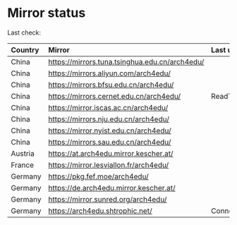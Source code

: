 <script src="./time.js"></script>
# Mirror status
Last check: <script type="text/javascript">localize(1755980680.182049);</script>

|Country|Mirror|Last update|
|:------|:-----|:----------|
|China|https://mirrors.tuna.tsinghua.edu.cn/arch4edu/|<script type="text/javascript">localize(1755974532);</script>|
|China|https://mirrors.aliyun.com/arch4edu/|<script type="text/javascript">localize(1755931657);</script>|
|China|https://mirrors.bfsu.edu.cn/arch4edu/|<script type="text/javascript">localize(1755931657);</script>|
|China|https://mirrors.cernet.edu.cn/arch4edu/|ReadTimeout|
|China|https://mirror.iscas.ac.cn/arch4edu/|<script type="text/javascript">localize(1755931657);</script>|
|China|https://mirrors.nju.edu.cn/arch4edu/|<script type="text/javascript">localize(1755888209);</script>|
|China|https://mirror.nyist.edu.cn/arch4edu/|<script type="text/javascript">localize(1755931657);</script>|
|China|https://mirrors.sau.edu.cn/arch4edu/|<script type="text/javascript">localize(1755801754);</script>|
|Austria|https://at.arch4edu.mirror.kescher.at/|<script type="text/javascript">localize(1755974532);</script>|
|France|https://mirror.lesviallon.fr/arch4edu/|<script type="text/javascript">localize(1755931657);</script>|
|Germany|https://pkg.fef.moe/arch4edu/|<script type="text/javascript">localize(1755974532);</script>|
|Germany|https://de.arch4edu.mirror.kescher.at/|<script type="text/javascript">localize(1755974532);</script>|
|Germany|https://mirror.sunred.org/arch4edu/|<script type="text/javascript">localize(1755974532);</script>|
|Germany|https://arch4edu.shtrophic.net/|ConnectionError|

<script src="./tablefilter/tablefilter.js"></script>
<script src="./table.js"></script>